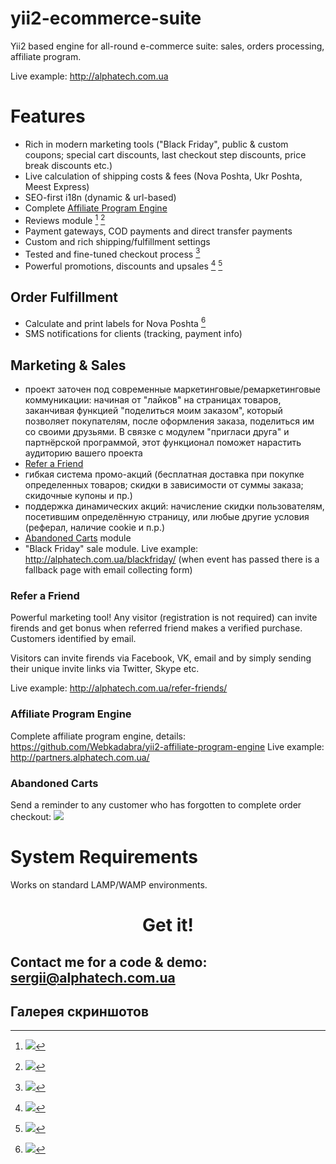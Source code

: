 # yii2-ecommerce-suite

Yii2 based engine for all-round e-commerce suite: sales, orders processing, affiliate program.

Live example: <http://alphatech.com.ua>

# Features

* Rich in modern marketing tools ("Black Friday", public & custom coupons; special cart discounts, last checkout step discounts, price break discounts etc.)
* Live calculation of shipping costs & fees (Nova Poshta, Ukr Poshta, Meest Express)
* SEO-first i18n (dynamic & url-based)
* Complete [Affiliate Program Engine](#Affiliate-Program-Engine)
* Reviews module [^screen10005] [^screen10006] 
* Payment gateways, COD payments and direct transfer payments 
* Custom and rich shipping/fulfillment settings
* Tested and fine-tuned checkout process [^screen10002] 
* Powerful promotions, discounts and upsales [^screen10003] [^screen10004]

## Order Fulfillment

* Calculate and print labels for Nova Poshta [^screen10001]
* SMS notifications for clients (tracking, payment info) 

## Marketing & Sales
* проект заточен под современные маркетинговые/ремаркетинговые коммуникации: начиная от "лайков" на страницах товаров, заканчивая функцией "поделиться моим заказом", который позволяет покупателям, после оформления заказа, поделиться им со своими друзьями. В связке с модулем "пригласи друга" и партнёрской программой, этот функционал поможет нарастить аудиторию вашего проекта
* [Refer a Friend](#Refer-a-Friend)
* гибкая система промо-акций (бесплатная доставка при покупке определенных товаров; скидки в зависимости от суммы заказа; скидочные купоны и пр.)
* поддержка динамических акций: начисление скидки пользователям, посетившим определённую страницу, или любые другие условия (реферал, наличие cookie и п.р.)
* [Abandoned Carts](#Abandoned-Carts) module
* "Black Friday" sale module. Live example: <http://alphatech.com.ua/blackfriday/> (when event has passed there is a fallback page with email collecting form)

### Refer a Friend

Powerful marketing tool! Any visitor (registration is not required) can invite firends and get bonus when referred friend makes a verified purchase. Customers identified by email. 

Visitors can invite firends via Facebook, VK, email and by simply sending their unique invite links via Twitter, Skype etc.

Live example: <http://alphatech.com.ua/refer-friends/>

### Affiliate Program Engine

Complete affiliate program engine, details: <https://github.com/Webkadabra/yii2-affiliate-program-engine>
Live example: <http://partners.alphatech.com.ua/>

### Abandoned Carts

Send a reminder to any customer who has forgotten to complete order checkout: 
![](https://webkadabra.github.io/yii2-ecommerce-suite/screens/abandoned-carts.jpg)

# System Requirements

Works on standard LAMP/WAMP environments.

<center> <h1>Get it!</h1> </center>
                          
Contact me for a code & demo: <sergii@alphatech.com.ua>
---

## Галерея скриншотов

[^screen10001]: ![](https://webkadabra.github.io/yii2-ecommerce-suite/screens/order-fulfill-novaposhta.png)
[^screen10002]: ![](https://webkadabra.github.io/yii2-ecommerce-suite/screens/checkout-shipping.jpg)
[^screen10003]: ![](https://webkadabra.github.io/yii2-ecommerce-suite/screens/cart-suammry.jpg)
[^screen10004]: ![](https://webkadabra.github.io/yii2-ecommerce-suite/screens/cart-upsale.jpg)
[^screen10005]: ![](https://webkadabra.github.io/yii2-ecommerce-suite/screens/reviews-list.jpg)
[^screen10006]: ![](https://webkadabra.github.io/yii2-ecommerce-suite/screens/reviews-post.jpg)

<script>
  (function(i,s,o,g,r,a,m){i['GoogleAnalyticsObject']=r;i[r]=i[r]||function(){
  (i[r].q=i[r].q||[]).push(arguments)},i[r].l=1*new Date();a=s.createElement(o),
  m=s.getElementsByTagName(o)[0];a.async=1;a.src=g;m.parentNode.insertBefore(a,m)
  })(window,document,'script','https://www.google-analytics.com/analytics.js','ga');

  ga('create', 'UA-34726674-8', 'auto');
  ga('send', 'pageview');

</script>

